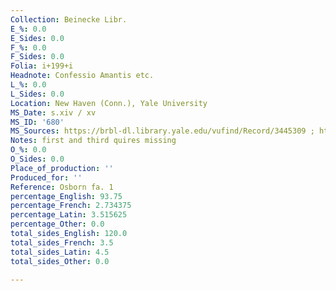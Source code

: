 ```yaml
---
Collection: Beinecke Libr.
E_%: 0.0
E_Sides: 0.0
F_%: 0.0
F_Sides: 0.0
Folia: i+199+i
Headnote: Confessio Amantis etc.
L_%: 0.0
L_Sides: 0.0
Location: New Haven (Conn.), Yale University
MS_Date: s.xiv / xv
MS_ID: '680'
MS_Sources: https://brbl-dl.library.yale.edu/vufind/Record/3445309 ; https://pre1600ms.beinecke.library.yale.edu/docs/pre1600.osborn.fa1.htm
Notes: first and third quires missing
O_%: 0.0
O_Sides: 0.0
Place_of_production: ''
Produced_for: ''
Reference: Osborn fa. 1
percentage_English: 93.75
percentage_French: 2.734375
percentage_Latin: 3.515625
percentage_Other: 0.0
total_sides_English: 120.0
total_sides_French: 3.5
total_sides_Latin: 4.5
total_sides_Other: 0.0

---
```

